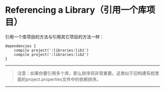 # Referencing a Library（引用一个库项目）

引用一个库项目的方法与引用其它项目的方法一样：

    dependencies {
        compile project(':libraries:lib1')
        compile project(':libraries:lib2')
    }

---

> 注意：如果你要引用多个库，那么排序将非常重要。这类似于旧构建系统里面的project.properties文件中的依赖排序。

---
